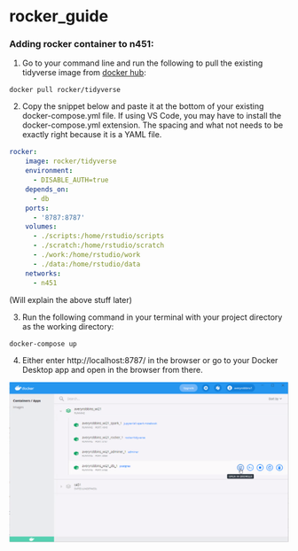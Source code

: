 # rocker_guide

### Adding rocker container to n451:

1. Go to your command line and run the following to pull the existing tidyverse image from [docker hub](https://hub.docker.com/r/rocker/tidyverse): 

```
docker pull rocker/tidyverse
```
2. Copy the snippet below and paste it at the bottom of your existing docker-compose.yml file. If using VS Code, you may have to install the docker-compose.yml extension. The spacing and what not needs to be exactly right because it is a YAML file.

```yml
rocker:
    image: rocker/tidyverse
    environment: 
      - DISABLE_AUTH=true
    depends_on: 
      - db
    ports: 
      - '8787:8787'
    volumes:
      - ./scripts:/home/rstudio/scripts
      - ./scratch:/home/rstudio/scratch
      - ./work:/home/rstudio/work
      - ./data:/home/rstudio/data
    networks: 
      - n451
```
(Will explain the above stuff later)


3. Run the following command in your terminal with your project directory as the working directory: 

```
docker-compose up
```

4. Either enter http://localhost:8787/ in the browser or go to your Docker Desktop app and open in the browser from there.

![](images/docker_screenshot.png)
